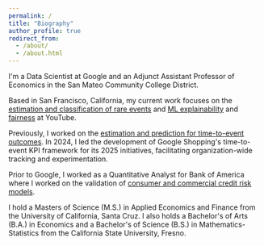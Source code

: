 ```yaml
---
permalink: /
title: "Biography"
author_profile: true
redirect_from: 
  - /about/
  - /about.html
---
```


I'm a Data Scientist at Google and an Adjunct Assistant Professor of Economics in the San Mateo Community College District. 

Based in San Francisco, California, my current work focuses on the [estimation and classification of rare events]() and [ML explainability]() and [fairness]() at YouTube.

Previously, I worked on the [estimation and prediction for time-to-event outcomes](). In 2024, I led the development of Google Shopping's time-to-event KPI framework for its 2025 initiatives, facilitating organization-wide tracking and experimentation.

Prior to Google, I worked as a Quantitative Analyst for Bank of America where I worked on the validation of [consumer and commercial credit risk models]().

I hold a Masters of Science (M.S.) in Applied Economics and Finance from the University of California, Santa Cruz. I also holds a Bachelor's of Arts (B.A.) in Economics and a Bachelor's of Science (B.S.) in Mathematics-Statistics from the California State University, Fresno.
